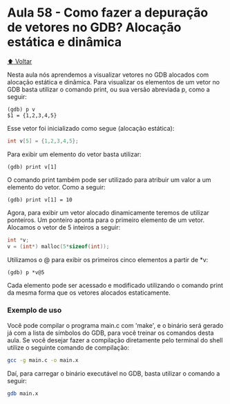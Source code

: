# Aula 58 - Como fazer a depuração de vetores no GDB? Alocação estática e dinâmica

[:arrow_up: Voltar](https://github.com/Geofisicando/C-orientado-a-testes#%C3%ADndice)

Nesta aula nós aprendemos a visualizar vetores no GDB alocados com alocação estática e dinâmica. Para visualizar os elementos
de um vetor no GDB basta utilizar o comando print, ou sua versão abreviada p, como a seguir:

```
(gdb) p v
$1 = {1,2,3,4,5}
```

Esse vetor foi inicializado como segue (alocação estática):

```c
int v[5] = {1,2,3,4,5};
```

Para exibir um elemento do vetor basta utilizar:

```
(gdb) print v[1]
```

O comando print também pode ser utilizado para atribuir um valor a um elemento do vetor. Como a seguir:

```
(gdb) print v[1] = 10
```

Agora, para exibir um vetor alocado dinamicamente teremos de utilizar ponteiros. Um ponteiro aponta para
o primeiro elemento de um vetor. Alocamos o vetor de 5 inteiros a seguir:

```c
int *v;
v = (int*) malloc(5*sizeof(int));
```

Utilizamos o @ para exibir os primeiros cinco elementos a partir de \*v:

```
(gdb) p *v@5
```

Cada elemento pode ser acessado e modificado utilizando o comando print da mesma forma que os vetores alocados estaticamente.

### Exemplo de uso

Você pode compilar o programa main.c com 'make', e o binário será gerado já com a lista de símbolos do GDB, para você treinar os comandos desta aula. Se você desejar fazer a compilação diretamente pelo terminal do shell utilize o seguinte comando de compilação:

```sh
gcc -g main.c -o main.x
```

Daí, para carregar o binário executável no GDB, basta utilizar o comando a seguir:

```sh
gdb main.x
```
